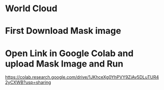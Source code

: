 # World Cloud

# First Download Mask image 

# Open Link in Google Colab and upload Mask Image and Run
https://colab.research.google.com/drive/1JKhceXg0YhPVY9ZiAv5DLuTUR42yCXWB?usp=sharing
